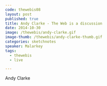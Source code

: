 ```yaml
---
code: thewebis08
layout: post
published: true
title: Andy Clarke - The Web is a discussion
date: 2014-10-30
image: /thewebis/andy-clarke.gif
image-thumb: /thewebis/andy-clarke-thumb.gif
categories: sketchnotes
speaker: Malarkey
tags:
  - thewebis
  - live

---
```


Andy Clarke